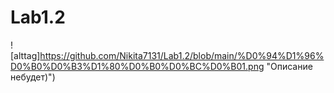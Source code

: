 # Lab1.2

![alttag]https://github.com/Nikita7131/Lab1.2/blob/main/%D0%94%D1%96%D0%B0%D0%B3%D1%80%D0%B0%D0%BC%D0%B01.png "Описание небудет)")​
